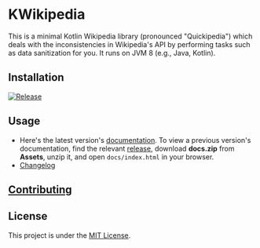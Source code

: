 # KWikipedia

This is a minimal Kotlin Wikipedia library (pronounced "Quickipedia") which deals with the inconsistencies in
Wikipedia's API by performing tasks such as data sanitization for you. It runs on JVM 8 (e.g., Java, Kotlin).

## Installation

[![Release](https://jitpack.io/v/neelkamath/kwikipedia.svg)](https://jitpack.io/#neelkamath/kwikipedia)

## Usage

- Here's the latest version's [documentation](https://neelkamath.github.io/kwikipedia/). To view a previous version's documentation, find the relevant [release](https://github.com/neelkamath/kwikipedia/releases), download **docs.zip** from **Assets**, unzip it, and open `docs/index.html` in your browser.
- [Changelog](docs/CHANGELOG.md)

## [Contributing](docs/CONTRIBUTING.md)

## License

This project is under the [MIT License](LICENSE).
